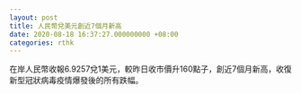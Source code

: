 ```yaml
---
layout: post
title: 人民幣兌美元創近7個月新高
date: 2020-08-18 16:37:27.000000000 +08:00
categories: rthk
---
```


在岸人民幣收報6.9257兌1美元，較昨日收市價升160點子，創近7個月新高，收復新型冠狀病毒疫情爆發後的所有跌幅。
